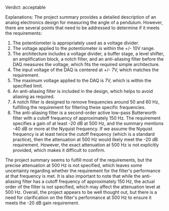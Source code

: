 Verdict: acceptable

Explanations: 
The project summary provides a detailed description of an analog electronics design for measuring the angle of a pendulum. However, there are several points that need to be addressed to determine if it meets the requirements:

1. The potentiometer is appropriately used as a voltage divider.
2. The voltage applied to the potentiometer is within the +/- 10V range.
3. The architecture includes a voltage divider, a buffer stage, a level shifter, an amplification block, a notch filter, and an anti-aliasing filter before the DAQ measures the voltage, which fits the required simple architecture.
4. The input voltage of the DAQ is centered at +/- 7V, which matches the requirement.
5. The maximum voltage applied to the DAQ is 7V, which is within the specified limit.
6. An anti-aliasing filter is included in the design, which helps to avoid aliasing as required.
7. A notch filter is designed to remove frequencies around 50 and 60 Hz, fulfilling the requirement for filtering these specific frequencies.
8. The anti-aliasing filter is a second-order active low-pass Butterworth filter with a cutoff frequency of approximately 150 Hz. The requirement specifies a gain of at least -20 dB at 500 Hz, and the summary mentions -40 dB or more at the Nyquist frequency. If we assume the Nyquist frequency is at least twice the cutoff frequency (which is a standard practice), then the attenuation at 500 Hz would likely meet the -20 dB requirement. However, the exact attenuation at 500 Hz is not explicitly provided, which makes it difficult to confirm.

The project summary seems to fulfill most of the requirements, but the precise attenuation at 500 Hz is not specified, which leaves some uncertainty regarding whether the requirement for the filter's performance at that frequency is met. It is also important to note that while the anti-aliasing filter has a cutoff frequency of approximately 150 Hz, the actual order of the filter is not specified, which may affect the attenuation level at 500 Hz. Overall, the project appears to be well thought out, but there is a need for clarification on the filter's performance at 500 Hz to ensure it meets the -20 dB gain requirement.